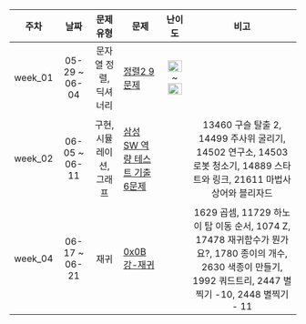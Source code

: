 | 주차 | 날짜 | 문제 유형 | 문제 | 난이도 | 비고 |
|:---:|:---:|:---:|:---:|:---:|:---:|
| week_01 | 05-29 ~ 06-04 | 문자열 정렬, 딕셔너리 | <p align=left> [정렬2 9문제](https://www.acmicpc.net/workbook/view/7318) |<img height="20px" width="25px" src="https://static.solved.ac/tier_small/6.svg"/> ~ <img height="20px" width="25px" src="https://static.solved.ac/tier_small/8.svg"/> |
| week_02 | 06-05 ~ 06-11 | 구현, 시뮬레이션, 그래프 | <p align=left> [삼성 SW 역량 테스트 기출 6문제](https://www.acmicpc.net/workbook/view/1152) |  |13460 구슬 탈출 2, 14499 주사위 굴리기, 14502 연구소, 14503 로봇 청소기, 14889 스타트와 링크, 21611 마법사 상어와 블리자드|
| week_04 | 06-17 ~ 06-21 | 재귀 | <p align=left> [0x0B강-재귀](https://www.acmicpc.net/workbook/view/7314) |  |1629 곱셈, 11729 하노이 탑 이동 순서, 1074 Z, 17478 재귀함수가 뭔가요?, 1780 종이의 개수, 2630 색종이 만들기, 1992 쿼드트리, 2447 별찍기 -10, 2448 별찍기 - 11|
